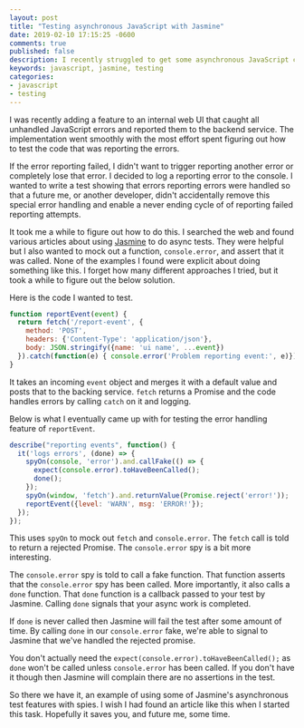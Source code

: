 ```yaml
---
layout: post
title: "Testing asynchronous JavaScript with Jasmine"
date: 2019-02-10 17:15:25 -0600
comments: true
published: false
description: I recently struggled to get some asynchronous JavaScript code under test. Here is my solution.
keywords: javascript, jasmine, testing
categories: 
- javascript
- testing
---
```


I was recently adding a feature to an internal web UI that caught all unhandled JavaScript errors and reported them to the backend service. The implementation went smoothly with the most effort spent figuring out how to test the code that was reporting the errors.

If the error reporting failed, I didn't want to trigger reporting another error or completely lose that error. I decided to log a reporting error to the console. I wanted to write a test showing that errors reporting errors were handled so that a future me, or another developer, didn't accidentally remove this special error handling and enable a never ending cycle of of reporting failed reporting attempts.

It took me a while to figure out how to do this. I searched the web and found various articles about using [Jasmine](https://jasmine.github.io/) to do async tests. They were helpful but I also wanted to mock out a function, `console.error`, and assert that it was called. None of the examples I found were explicit about doing something like this. I forget how many different approaches I tried, but it took a while to figure out the below solution.

Here is the code I wanted to test.

```javascript
function reportEvent(event) {
  return fetch('/report-event', {
    method: 'POST',
    headers: {'Content-Type': 'application/json'},
    body: JSON.stringify({name: 'ui name', ...event})
  }).catch(function(e) { console.error('Problem reporting event:', e)});
}
```

It takes an incoming `event` object and merges it with a default value and posts that to the backing service. `fetch` returns a Promise and the code handles errors by calling `catch` on it and logging.

Below is what I eventually came up with for testing the error handling feature of `reportEvent`.

```javascript
describe("reporting events", function() {
  it('logs errors', (done) => {
    spyOn(console, 'error').and.callFake(() => {
      expect(console.error).toHaveBeenCalled();
      done();
    });
    spyOn(window, 'fetch').and.returnValue(Promise.reject('error!'));
    reportEvent({level: 'WARN', msg: 'ERROR!'});
  });
});
```

This uses `spyOn` to mock out `fetch` and `console.error`. The `fetch` call is told to return a rejected Promise. The `console.error` spy is a bit more interesting.

The `console.error` spy is told to call a fake function. That function asserts that the `console.error` spy has been called. More importantly, it also calls a `done` function. That `done` function is a callback passed to your test by Jasmine. Calling `done` signals that your async work is completed.

If `done` is never called then Jasmine will fail the test after some amount of time. By calling `done` in our `console.error` fake, we're able to signal to Jasmine that we've handled the rejected promise.

You don't actually need the `expect(console.error).toHaveBeenCalled();` as `done` won't be called unless `console.error` has been called. If you don't have it though then Jasmine will complain there are no assertions in the test.

So there we have it, an example of using some of Jasmine's asynchronous test features with spies. I wish I had found an article like this when I started this task. Hopefully it saves you, and future me, some time.
